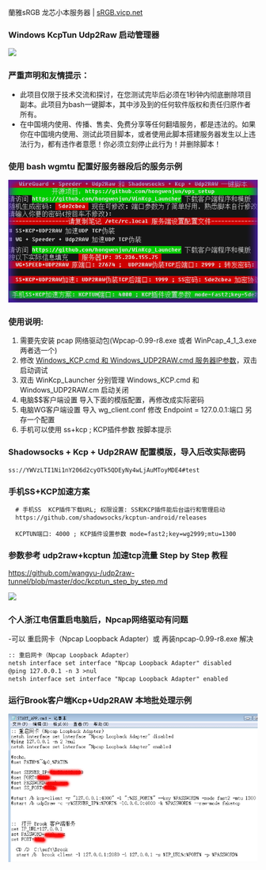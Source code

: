 蘭雅sRGB 龙芯小本服务器 | [sRGB.vicp.net](http://sRGB.vicp.net)
### Windows KcpTun Udp2Raw 启动管理器
![](https://raw.githubusercontent.com/hongwenjun/WinKcp_Launcher/master/gui.png)

### 严重声明和友情提示：
- 此项目仅限于技术交流和探讨，在您测试完毕后必须在1秒钟内彻底删除项目副本。此项目为bash一键脚本，其中涉及到的任何软件版权和责任归原作者所有。
- 在中国境内使用、传播、售卖、免费分享等任何翻墙服务，都是违法的。如果你在中国境内使用、测试此项目脚本，或者使用此脚本搭建服务器发生以上违法行为，都有违作者意愿！你必须立刻停止此行为！并删除脚本！

### 使用 bash wgmtu 配置好服务器段后的服务示例
![](https://raw.githubusercontent.com/hongwenjun/img/master/ss_wg.png)

### 使用说明:
1. 需要先安装 pcap 网络驱动包(Wpcap-0.99-r8.exe 或者 WinPcap_4_1_3.exe 两者选一个)
2. 修改 [Windows_KCP.cmd 和 Windows_UDP2RAW.cmd 服务器IP参数](https://github.com/hongwenjun/WinKcp_Launcher/tree/master/template)，双击启动调试
3. 双击 WinKcp_Launcher 分别管理  Windows_KCP.cmd 和 Windows_UDP2RAW.cm 启动关闭
4. 电脑$$客户端设置  导入下面的模版配置，再修改成实际密码
5. 电脑WG客户端设置  导入 wg_client.conf 修改 Endpoint = 127.0.0.1:端口 另存一个配置
6. 手机可以使用 ss+kcp ; KCP插件参数 按脚本提示

### Shadowsocks + Kcp + Udp2RAW  配置模版，导入后改实际密码

```
ss://YWVzLTI1Ni1nY206d2cyOTk5QDEyNy4wLjAuMToyMDE4#test
```

### 手机SS+KCP加速方案
```
  # 手机SS  KCP插件下载URL; 权限设置: SS和KCP插件能后台运行和管理启动
  https://github.com/shadowsocks/kcptun-android/releases

  KCPTUN端口: 4000 ; KCP插件设置参数 mode=fast2;key=wg2999;mtu=1300
```


### 参数参考  udp2raw+kcptun 加速tcp流量 Step by Step 教程
https://github.com/wangyu-/udp2raw-tunnel/blob/master/doc/kcptun_step_by_step.md

![](https://raw.githubusercontent.com/hongwenjun/vps_setup/master/img/speed_raw.png)


### 个人浙江电信重启电脑后，Npcap网络驱动有问题
-可以 重启网卡（Npcap Loopback Adapter）或 再装npcap-0.99-r8.exe 解决
```
:: 重启网卡（Npcap Loopback Adapter）
netsh interface set interface "Npcap Loopback Adapter" disabled
@ping 127.0.0.1 -n 3 >nul
netsh interface set interface "Npcap Loopback Adapter" enabled
```
### 运行Brook客户端Kcp+Udp2RAW 本地批处理示例
![](https://raw.githubusercontent.com/hongwenjun/img/master/brook_kcp.png)

